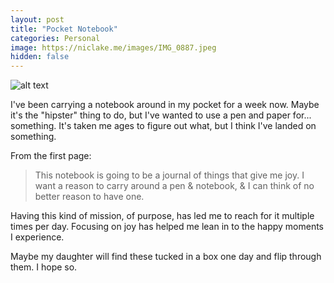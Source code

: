 ```yaml
---
layout: post
title: "Pocket Notebook"
categories: Personal
image: https://niclake.me/images/IMG_0887.jpeg
hidden: false
---
```


![alt text][headerImg]

I've been carrying a notebook around in my pocket for a week now. Maybe it's the "hipster" thing to do, but I've wanted to use a pen and paper for... something. It's taken me ages to figure out what, but I think I've landed on something.

From the first page:

> This notebook is going to be a journal of things that give me joy. I want a reason to carry around a pen & notebook, & I can think of no better reason to have one.

Having this kind of mission, of purpose, has led me to reach for it multiple times per day. Focusing on joy has helped me lean in to the happy moments I experience.

Maybe my daughter will find these tucked in a box one day and flip through them. I hope so.

[headerImg]: https://niclake.me/images/IMG_0887.jpeg "A photo of my notebook and pen"
